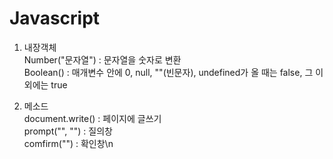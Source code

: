 # Javascript

1. 내장객체 \
Number("문자열") : 문자열을 숫자로 변환 \
Boolean() : 매개변수 안에 0, null, ""(빈문자), undefined가 올 때는 false, 그 이외에는 true

2. 메소드 \
document.write() : 페이지에 글쓰기\
prompt("", "") : 질의창\
comfirm("") : 확인창\n
